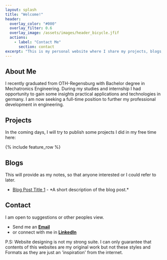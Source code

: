 ```yaml
---
layout: splash
title: "Welcome!"
header:
  overlay_color: "#000"
  overlay_filter: 0.6
  overlay_image: /assets/images/header_bicycle.jfif
  actions:
    - label: "Contact Me"
      section: contact
excerpt: "This is my personal website where I share my projects, blogs, and contact information. Feel free to explore!"
---
```


<!-- <div class="header-overlay-image">
  <img src="/assets/images/header_bicycle.jfif" alt="-" />
  <div class="header-overlay-text">
    <h1>Welcome!</h1>
    <p>"I'm Harish Muthukumaran, passionate about Embedded Systems and their application in real-world scenarios. This website is my platform for sharing my work, connecting with others in the field, and receiving suggestions."</p>
  </div>
</div> -->

<div class="section" id="about">
  <div class="section-content">
    <h2>About Me</h2>
    <p>I recently graduated from OTH-Regensburg with Bachelor degree in Mechatronics Engineering. During my studies and internship I had opportunity to gain some insights practical applications and technologies in germany. I am now seeking a full-time position to further my professional development in engineering.</p>
  </div>
</div>

<div class="section" id="projects">
  <div class="section-content">
    <h2>Projects</h2>
    <p>In the coming days, I will try to publish some projects I did in my free time here:</p>
     {% include feature_row %}
  </div>
</div>

<div class="section" id="blogs">
  <div class="section-content">
    <h2>Blogs</h2>
    <p>This will provide as my notes, so that anyone interested or I could refer to later.</p>
    <ul>
        <li><a href="#">Blog Post Title 1</a> - *A short description of the blog post.*</li>
    </ul>
  </div>
</div>

<div class="section" id="contact">
  <div class="section-content">
    <h2>Contact</h2>
    <p>I am open to suggestions or other peoples view.</p>
    <ul>
        <li>Send me an <a href="mailto:harish.k.muthukumaran@gmail.com"><strong>Email</strong></a></li>
        <li>or connect with me in <a href="linkedin.com/in/harish-muthukumaran"><strong>LinkedIn</strong></a></li>
    </ul>
    <p>P.S: Website designing is not my strong suite. I can only guarantee that contents of this websites are my original work but not these styles and Formats as they are just an 'inspiration' from the internet. </p>
  </div>
</div>
